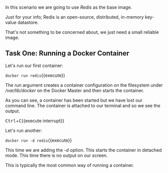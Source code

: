 In this scenario we are going to use _Redis_ as the base image. 

Just for your info; Redis is an open-source, distributed, in-memory key-value datastore.

That's not something to be concerned about, we just need a small reliable image.

## Task One: Running a Docker Container

Let's run our first container:

`docker run redis`{{execute}} 

The _run_ argument creates a container configuration on the filesystem under _/var/lib/docker_ on the Docker Master and then starts the container.

As you can see, a container has been started but we have lost our command line. The container is attached to our terminal and so we see the output.

<kbd>Ctrl</kbd>+<kbd>C</kbd>{{execute interrupt}}

Let's run another:

`docker run -d redis`{{execute}}

This time we are adding the _-d_ option. This starts the container in detached mode. This time there is no output on our screen.

This is typically the most common way of running a container.